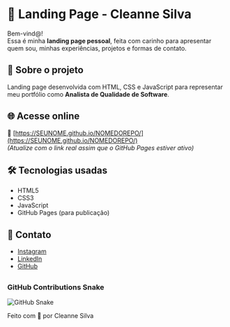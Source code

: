 # 🌟 Landing Page - Cleanne Silva

Bem-vind@!  
Essa é minha **landing page pessoal**, feita com carinho para apresentar quem sou, minhas experiências, projetos e formas de contato.

## 🚀 Sobre o projeto

Landing page desenvolvida com HTML, CSS e JavaScript para representar meu portfólio como **Analista de Qualidade de Software**.

## 🌐 Acesse online

📍 [https://SEUNOME.github.io/NOMEDOREPO/](https://SEUNOME.github.io/NOMEDOREPO/)  
_(Atualize com o link real assim que o GitHub Pages estiver ativo)_

## 🛠️ Tecnologias usadas

- HTML5  
- CSS3  
- JavaScript  
- GitHub Pages (para publicação)

## 📱 Contato

- [Instagram](https://www.instagram.com/silvacleanne/)
- [LinkedIn](https://www.linkedin.com/in/cleanne-silva-74a3121b3/)
- [GitHub](https://github.com/silvacleanne)

##

### GitHub Contributions Snake

![GitHub Snake](https://github.com/silvacleanne/silvacleanne/blob/output/github-contribution-grid-snake.svg)

Feito com 💙 por Cleanne Silva

